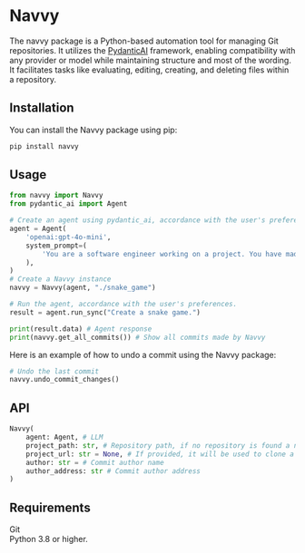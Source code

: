# Navvy

The navvy package is a Python-based automation tool for managing Git repositories. It utilizes the [PydanticAI](https://ai.pydantic.dev/) framework, enabling compatibility with any provider or model while maintaining structure and most of the wording. It facilitates tasks like evaluating, editing, creating, and deleting files within a repository.

## Installation

You can install the Navvy package using pip:

```sh
pip install navvy
```

## Usage

```python
from navvy import Navvy
from pydantic_ai import Agent

# Create an agent using pydantic_ai, accordance with the user's preferences.
agent = Agent(  
    'openai:gpt-4o-mini',
    system_prompt=(
        'You are a software engineer working on a project. You have made some changes to the codebase and committed them. '
    ),
)
# Create a Navvy instance
navvy = Navvy(agent, "./snake_game")

# Run the agent, accordance with the user's preferences.
result = agent.run_sync("Create a snake game.")

print(result.data) # Agent response
print(navvy.get_all_commits()) # Show all commits made by Navvy
```

Here is an example of how to undo a commit using the Navvy package:

```python
# Undo the last commit
navvy.undo_commit_changes()
```

## API 
```python
Navvy(
    agent: Agent, # LLM
    project_path: str, # Repository path, if no repository is found a new one will be created.
    project_url: str = None, # If provided, it will be used to clone a repository from the URL to the specified project_path.
    author: str = # Commit author name
    author_address: str # Commit author address
)
```

## Requirements

Git            
Python 3.8 or higher.